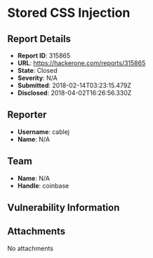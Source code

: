 # Stored CSS Injection

## Report Details
- **Report ID**: 315865
- **URL**: https://hackerone.com/reports/315865
- **State**: Closed
- **Severity**: N/A
- **Submitted**: 2018-02-14T03:23:15.479Z
- **Disclosed**: 2018-04-02T16:26:56.330Z

## Reporter
- **Username**: cablej
- **Name**: N/A

## Team
- **Name**: N/A
- **Handle**: coinbase

## Vulnerability Information


## Attachments
No attachments
